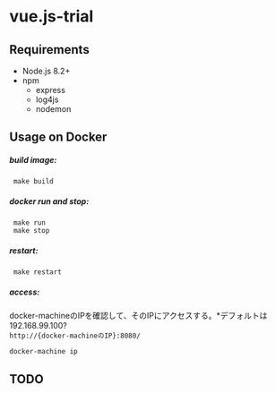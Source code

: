 # vue.js-trial

## Requirements
- Node.js 8.2+
- npm
  - express
  - log4js
  - nodemon

## Usage on Docker

##### build image:
```shell
 make build
```

##### docker run and stop:
```shell
 make run
 make stop
```

##### restart:
```shell
 make restart
```

##### access:
docker-machineのIPを確認して、そのIPにアクセスする。*デフォルトは192.168.99.100?  
`http://{docker-machineのIP}:8080/`

```shell
docker-machine ip
```

## TODO
